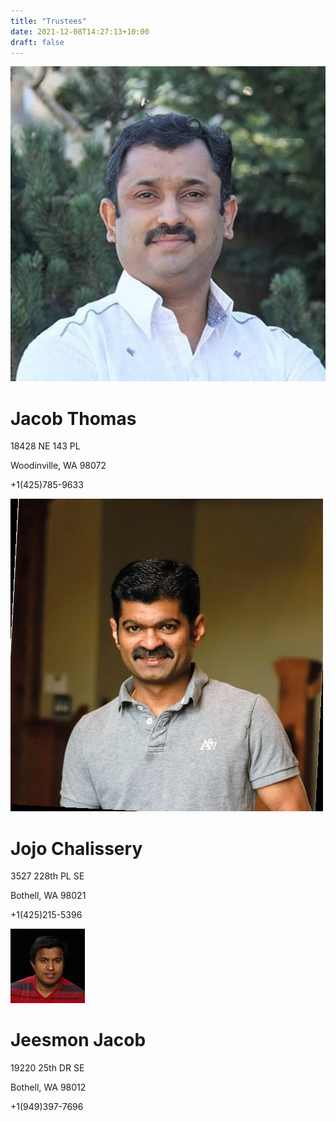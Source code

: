 ```yaml
---
title: "Trustees"
date: 2021-12-08T14:27:13+10:00
draft: false
---
```


![This is an image](/img/jacob_thomas.jpeg)

# Jacob Thomas

18428 NE 143 PL

Woodinville, WA 98072

+1(425)785-9633

![This is an image](/img/Jojo.jpeg)

# Jojo Chalissery

3527 228th PL SE

Bothell, WA 98021

+1(425)215-5396

![This is an image](/img/Jees.jpeg)

# Jeesmon Jacob

19220 25th DR SE 

Bothell, WA 98012

+1(949)397-7696